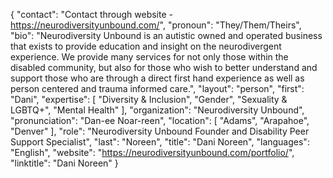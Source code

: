 {
  "contact": "Contact through website - https://neurodiversityunbound.com/",
  "pronoun": "They/Them/Theirs",
  "bio": "Neurodiversity Unbound is an autistic owned and operated business that exists to provide education and insight on the neurodivergent experience. We provide many services for not only those within the disabled community, but also for those who wish to better understand and support those who are through a direct first hand experience as well as person centered and trauma informed care.",
  "layout": "person",
  "first": "Dani",
  "expertise": [
    "Diversity & Inclusion",
    "Gender",
    "Sexuality & LGBTQ+",
    "Mental Health"
  ],
  "organization": "Neurodiversity Unbound",
  "pronunciation": "Dan-ee Noar-reen",
  "location": [
    "Adams",
    "Arapahoe",
    "Denver"
  ],
  "role": "Neurodiversity Unbound Founder and Disability Peer Support Specialist",
  "last": "Noreen",
  "title": "Dani Noreen",
  "languages": "English",
  "website": "https://neurodiversityunbound.com/portfolio/",
  "linktitle": "Dani Noreen"
}